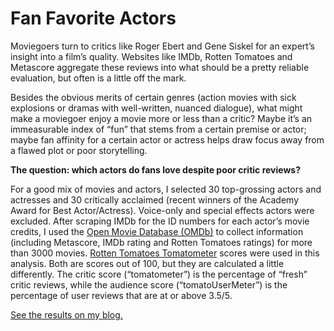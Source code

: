 # Fan Favorite Actors  

Moviegoers turn to critics like Roger Ebert and Gene Siskel for an expert’s insight into a film’s quality. 
Websites like IMDb, Rotten Tomatoes and Metascore aggregate these reviews into what should be a pretty reliable evaluation, 
but often is a little off the mark. 

Besides the obvious merits of certain genres (action movies with sick explosions or dramas with well-written, nuanced dialogue), 
what might make a moviegoer enjoy a movie more or less than a critic? Maybe it’s an immeasurable index of “fun” that stems from a 
certain premise or actor; maybe fan affinity for a certain actor or actress helps draw focus away from a flawed plot or poor storytelling.   
  
**The question: which actors do fans love despite poor critic reviews?**    
  
For a good mix of movies and actors, I selected 30 top-grossing actors and actresses and 30 critically acclaimed 
(recent winners of the Academy Award for Best Actor/Actress). Voice-only and special effects actors were excluded. After scraping IMDb 
for the ID numbers for each actor’s movie credits, I used the [Open Movie Database (OMDb)](http://www.omdbapi.com/) 
to collect information (including Metascore, IMDb rating and Rotten Tomatoes ratings) for more than 3000 movies. 
[Rotten Tomatoes Tomatometer](https://www.rottentomatoes.com/about/) scores were used in this analysis. Both are scores out of 100, 
but they are calculated a little differently. The critic score (“tomatometer”) is the percentage of “fresh” critic reviews, while the 
audience score (“tomatoUserMeter”) is the percentage of user reviews that are at or above 3.5/5. 

[See the results on my blog.](http://kaylinwalker.com/fan-favorite-actors-who-actually-suck/)

